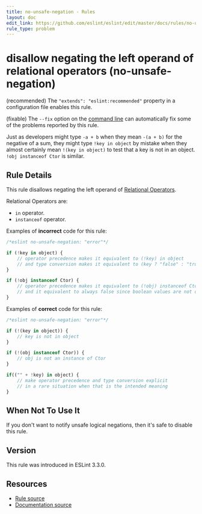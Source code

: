 ```yaml
---
title: no-unsafe-negation - Rules
layout: doc
edit_link: https://github.com/eslint/eslint/edit/master/docs/rules/no-unsafe-negation.md
rule_type: problem
---
```

<!-- Note: No pull requests accepted for this file. See README.md in the root directory for details. -->

# disallow negating the left operand of relational operators (no-unsafe-negation)

(recommended) The `"extends": "eslint:recommended"` property in a configuration file enables this rule.

(fixable) The `--fix` option on the [command line](../user-guide/command-line-interface#fixing-problems) can automatically fix some of the problems reported by this rule.

Just as developers might type `-a + b` when they mean `-(a + b)` for the negative of a sum, they might type `!key in object` by mistake when they almost certainly mean `!(key in object)` to test that a key is not in an object. `!obj instanceof Ctor` is similar.

## Rule Details

This rule disallows negating the left operand of [Relational Operators](https://developer.mozilla.org/en/docs/Web/JavaScript/Guide/Expressions_and_Operators#Relational_operators).

Relational Operators are:

- `in` operator.
- `instanceof` operator.

Examples of **incorrect** code for this rule:

```js
/*eslint no-unsafe-negation: "error"*/

if (!key in object) {
    // operator precedence makes it equivalent to (!key) in object
    // and type conversion makes it equivalent to (key ? "false" : "true") in object
}

if (!obj instanceof Ctor) {
    // operator precedence makes it equivalent to (!obj) instanceof Ctor
    // and it equivalent to always false since boolean values are not objects.
}
```

Examples of **correct** code for this rule:

```js
/*eslint no-unsafe-negation: "error"*/

if (!(key in object)) {
    // key is not in object
}

if (!(obj instanceof Ctor)) {
    // obj is not an instance of Ctor
}

if(("" + !key) in object) {
    // make operator precedence and type conversion explicit
    // in a rare situation when that is the intended meaning
}
```

## When Not To Use It

If you don't want to notify unsafe logical negations, then it's safe to disable this rule.

## Version

This rule was introduced in ESLint 3.3.0.

## Resources

* [Rule source](https://github.com/eslint/eslint/tree/master/lib/rules/no-unsafe-negation.js)
* [Documentation source](https://github.com/eslint/eslint/tree/master/docs/rules/no-unsafe-negation.md)
